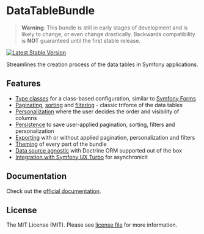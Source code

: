 # DataTableBundle

> **Warning**: This bundle is still in early stages of development and is likely to change, or even change drastically.
> Backwards compatibility is **NOT** guaranteed until the first stable release.

[![Latest Stable Version](http://poser.pugx.org/kreyu/data-table-bundle/v)](https://packagist.org/packages/kreyu/data-table-bundle)

Streamlines the creation process of the data tables in Symfony applications.

## Features

- [Type classes](https://data-table-bundle.swroblewski.pl/features/type-classes) for a class-based configuration, similar to [Symfony Forms](https://symfony.com/doc/current/forms.html)
- [Paginating](https://data-table-bundle.swroblewski.pl/features/pagination), [sorting](https://data-table-bundle.swroblewski.pl/features/sorting) and [filtering](https://data-table-bundle.swroblewski.pl/features/filtering) - classic triforce of the data tables
- [Personalization](https://data-table-bundle.swroblewski.pl/features/personalization) where the user decides the order and visibility of columns
- [Persistence](https://data-table-bundle.swroblewski.pl/features/persistence) to save user-applied pagination, sorting, filters and personalization
- [Exporting](https://data-table-bundle.swroblewski.pl/features/exporting) with or without applied pagination, personalization and filters
- [Theming](https://data-table-bundle.swroblewski.pl/features/theming) of every part of the bundle
- [Data source agnostic](https://data-table-bundle.swroblewski.pl/features/proxy-queries) with Doctrine ORM supported out of the box
- [Integration with Symfony UX Turbo](https://data-table-bundle.swroblewski.pl/features/symfony-ux-turbo) for asynchronicit

## Documentation

Check out the [official documentation](https://data-table-bundle.swroblewski.pl).

## License

The MIT License (MIT). Please see [license file](LICENSE) for more information.
